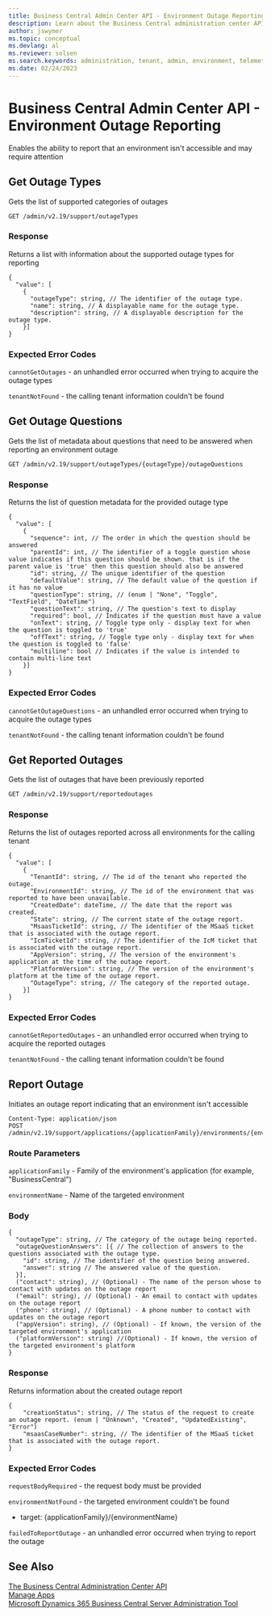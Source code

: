 ```yaml
---
title: Business Central Admin Center API - Environment Outage Reporting
description: Learn about the Business Central administration center API for reporting an environment outage.
author: jswymer
ms.topic: conceptual
ms.devlang: al
ms.reviewer: solsen
ms.search.keywords: administration, tenant, admin, environment, telemetry
ms.date: 02/24/2023
---
```


# Business Central Admin Center API - Environment Outage Reporting

Enables the ability to report that an environment isn't accessible and may require attention

## Get Outage Types

Gets the list of supported categories of outages

```
GET /admin/v2.19/support/outageTypes
```

### Response

Returns a list with information about the supported outage types for reporting

```
{
  "value": [
    {
      "outageType": string, // The identifier of the outage type. 
      "name": string, // A displayable name for the outage type.
      "description": string, // A displayable description for the outage type.
    }]
}
```

### Expected Error Codes

`cannotGetOutages` - an unhandled error occurred when trying to acquire the outage types

`tenantNotFound` - the calling tenant information couldn't be found

## Get Outage Questions

Gets the list of metadata about questions that need to be answered when reporting an environment outage

```
GET /admin/v2.19/support/outageTypes/{outageType}/outageQuestions
```

### Response

Returns the list of question metadata for the provided outage type

```
{
  "value": [
    {
      "sequence": int, // The order in which the question should be answered
      "parentId": int, // The identifier of a toggle question whose value indicates if this question should be shown. that is if the parent value is 'true' then this question should also be answered
      "id": string, // The unique identifier of the question 
      "defaultValue": string, // The default value of the question if it has no value
      "questionType": string, // (enum | "None", "Toggle", "TextField", "DateTime")
      "questionText": string, // The question's text to display 
      "required": bool, // Indicates if the question must have a value
      "onText": string, // Toggle type only - display text for when the question is toggled to 'true'
      "offText": string, // Toggle type only - display text for when the question is toggled to 'false'
      "multiline": bool // Indicates if the value is intended to contain multi-line text
    }]
}   
```

### Expected Error Codes

`cannotGetOutageQuestions` - an unhandled error occurred when trying to acquire the outage types

`tenantNotFound` - the calling tenant information couldn't be found

## Get Reported Outages

Gets the list of outages that have been previously reported 

```
GET /admin/v2.19/support/reportedoutages
```

### Response

Returns the list of outages reported across all environments for the calling tenant

```
{
  "value": [
    {
      "TenantId": string, // The id of the tenant who reported the outage.
      "EnvironmentId": string, // The id of the environment that was reported to have been unavailable.
      "CreatedDate": dateTime, // The date that the report was created.
      "State": string, // The current state of the outage report.
      "MsaasTicketId": string, // The identifier of the MSaaS ticket that is associated with the outage report.
      "IcmTicketId": string, // The identifier of the IcM ticket that is associated with the outage report.
      "AppVersion": string, // The version of the environment's application at the time of the outage report.
      "PlatformVersion": string, // The version of the environment's platform at the time of the outage report.
      "OutageType": string, // The category of the reported outage.
    }]
}
```

### Expected Error Codes

`cannotGetReportedOutages` - an unhandled error occurred when trying to acquire the reported outages

`tenantNotFound` - the calling tenant information couldn't be found

## Report Outage

Initiates an outage report indicating that an environment isn't accessible

```
Content-Type: application/json
POST /admin/v2.19/support/applications/{applicationFamily}/environments/{environmentName}/reportoutage
```

### Route Parameters

`applicationFamily` - Family of the environment's application (for example, "BusinessCentral")

`environmentName` - Name of the targeted environment

### Body

```
{
  "outageType": string, // The category of the outage being reported.
  "outageQuestionAnswers": [{ // The collection of answers to the questions associated with the outage type.
    "id": string, // The identifier of the question being answered.
    "answer": string // The answered value of the question.
  }],
  ("contact": string), // (Optional) - The name of the person whose to contact with updates on the outage report
  ("email": string), // (Optional) - An email to contact with updates on the outage report
  ("phone": string), // (Optional) - A phone number to contact with updates on the outage report
  ("appVersion": string), // (Optional) - If known, the version of the targeted environment's application 
  ("platformVersion": string) //(Optional) - If known, the version of the targeted environment's platform
}
```

### Response

Returns information about the created outage report

```
{
    "creationStatus": string, // The status of the request to create an outage report. (enum | "Unknown", "Created", "UpdatedExisting", "Error")
    "msaasCaseNumber": string, // The identifier of the MSaaS ticket that is associated with the outage report.
}
```

### Expected Error Codes

`requestBodyRequired` - the request body must be provided

`environmentNotFound` - the targeted environment couldn't be found

   - target: {applicationFamily}/{environmentName}

`failedToReportOutage` - an unhandled error occurred when trying to report the outage

## See Also

[The Business Central Administration Center API](administration-center-api.md)  
[Manage Apps](tenant-admin-center-manage-apps.md)  
[Microsoft Dynamics 365 Business Central Server Administration Tool](administration-tool.md) 
